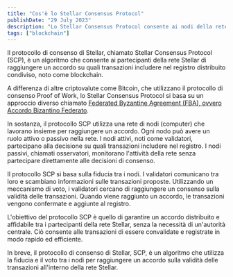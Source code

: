 ```yaml
---
title: "Cos'è lo Stellar Consensus Protocol"
publishDate: "29 July 2023"
description: "Lo Stellar Consensus Protocol consente ai nodi della rete di raggiungere l'accordo e di condividere il registro."
tags: ["blockchain"]
---
```


Il protocollo di consenso di Stellar, chiamato Stellar Consensus Protocol (SCP), è un algoritmo che consente ai partecipanti della rete Stellar di raggiungere un accordo su quali transazioni includere nel registro distribuito condiviso, noto come blockchain.

A differenza di altre criptovalute come Bitcoin, che utilizzano il protocollo di consenso Proof of Work, lo Stellar Consensus Protocol si basa su un approccio diverso chiamato [Federated Byzantine Agreement (FBA), ovvero Accordo Bizantino Federato](https://www.fabriziodevincenzi.com/accordo-bizantino-federato).

In sostanza, il protocollo SCP utilizza una rete di nodi (computer) che lavorano insieme per raggiungere un accordo. Ogni nodo può avere un ruolo attivo o passivo nella rete. I nodi attivi, noti come validatori, partecipano alla decisione su quali transazioni includere nel registro. I nodi passivi, chiamati osservatori, monitorano l'attività della rete senza partecipare direttamente alle decisioni di consenso.

Il protocollo SCP si basa sulla fiducia tra i nodi. I validatori comunicano tra loro e scambiano informazioni sulle transazioni proposte. Utilizzando un meccanismo di voto, i validatori cercano di raggiungere un consenso sulla validità delle transazioni. Quando viene raggiunto un accordo, le transazioni vengono confermate e aggiunte al registro.

L'obiettivo del protocollo SCP è quello di garantire un accordo distribuito e affidabile tra i partecipanti della rete Stellar, senza la necessità di un'autorità centrale. Ciò consente alle transazioni di essere convalidate e registrate in modo rapido ed efficiente.

In breve, il protocollo di consenso di Stellar, SCP, è un algoritmo che utilizza la fiducia e il voto tra i nodi per raggiungere un accordo sulla validità delle transazioni all'interno della rete Stellar.
